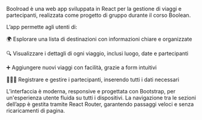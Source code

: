 Boolroad è una web app sviluppata in React per la gestione di viaggi e partecipanti, realizzata come progetto di gruppo durante il corso Boolean.

L’app permette agli utenti di:

🌍 Esplorare una lista di destinazioni con informazioni chiare e organizzate

🔍 Visualizzare i dettagli di ogni viaggio, inclusi luogo, date e partecipanti

➕ Aggiungere nuovi viaggi con facilità, grazie a form intuitivi

🧑‍🤝‍🧑 Registrare e gestire i partecipanti, inserendo tutti i dati necessari

L’interfaccia è moderna, responsive e progettata con Bootstrap, per un'esperienza utente fluida su tutti i dispositivi.
La navigazione tra le sezioni dell’app è gestita tramite React Router, garantendo passaggi veloci e senza ricaricamenti di pagina.
